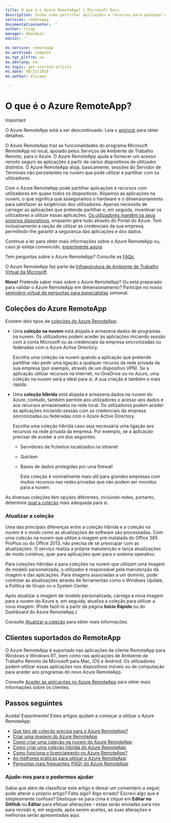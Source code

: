 ```yaml
---
title: O que é o Azure RemoteApp? | Microsoft Docs
description: Saiba como partilhar aplicações e recursos para qualquer dispositivo através do Azure RemoteApp.
services: remoteapp
documentationcenter: ''
author: lizap
manager: mbaldwin
editor: ''

ms.service: remoteapp
ms.workload: compute
ms.tgt_pltfrm: na
ms.devlang: na
ms.topic: get-started-article
ms.date: 08/15/2016
ms.author: elizapo

---
```

# O que é o Azure RemoteApp?
> [!IMPORTANT]
> O Azure RemoteApp está a ser descontinuado. Leia o [anúncio](https://go.microsoft.com/fwlink/?linkid=821148) para obter detalhes.
> 
> 

O Azure RemoteApp traz as funcionalidades do programa Microsoft RemoteApp no local, apoiado pelos Serviços de Ambiente de Trabalho Remoto, para o Azure. O Azure RemoteApp ajuda a fornecer um acesso remoto seguro às aplicações a partir de vários dispositivos de utilizador distintos. O Azure RemoteApp aloja, basicamente, sessões do Servidor de Terminais não persistentes na nuvem que pode utilizar e partilhar com os utilizadores.

Com o Azure RemoteApp pode partilhar aplicações e recursos com utilizadores em quase todos os dispositivos. Alojamos as aplicações na nuvem, o que significa que asseguramos o hardware e o dimensionamento para satisfazer as exigências dos utilizadores. Apenas necessita de carregar as aplicações que pretende partilhar e, em seguida, incentivar os utilizadores a utilizar essas aplicações. [Os utilizadores mantêm os seus próprios dispositivos](remoteapp-clients.md), enquanto gere tudo através do Portal do Azure. Tem inclusivamente a opção de utilizar as credenciais da sua empresa, permitindo-lhe garantir a segurança das aplicações e dos dados.

Continue a ler para obter mais informações sobre o Azure RemoteApp ou, caso já esteja convencido, [experimente agora](https://azure.microsoft.com/services/remoteapp/).

Tem perguntas sobre o Azure RemoteApp? Consulte as [FAQs](remoteapp-faq.md).

O Azure RemoteApp faz parte da [Infraestrutura de Ambiente de Trabalho Virtual da Microsoft](http://www.microsoft.com/server-cloud/products/virtual-desktop-infrastructure/explore.aspx).

**Novo!** Pretende saber mais sobre o Azure RemoteApp? Ou está preparado para validar o Azure RemoteApp em dimensionamento?  Participe no nosso [seminário virtual de perguntas para especialistas](https://azureinfo.microsoft.com/AzureRemoteAppAskTheExperts-Registration-Page.html?ls=Website) semanal.

## Coleções do Azure RemoteApp
Existem dois tipos de [coleções do Azure RemoteApp](remoteapp-collections.md):

* Uma **coleção na nuvem** está alojada e armazena dados de programas na nuvem. Os utilizadores podem aceder às aplicações iniciando sessão com a conta Microsoft ou as credenciais da empresa sincronizadas ou federadas com o Azure Active Directory.
  
    Escolha uma coleção na nuvem quando a aplicação que pretende partilhar não pedir uma ligação a qualquer recurso da rede privada da sua empresa (por exemplo, através de um dispositivo VPN). Se a aplicação utilizar recursos na Internet, no OneDrive ou no Azure, uma coleção na nuvem será a ideal para si. A sua criação é também a mais rápida.
* Uma **coleção híbrida** está alojada e armazena dados na nuvem do Azure, contudo, também permite aos utilizadores o acesso aos dados e aos recursos armazenados na rede local. Os utilizadores podem aceder às aplicações iniciando sessão com as credenciais da empresa sincronizadas ou federadas com o Azure Active Directory.
  
    Escolha uma coleção híbrida caso seja necessária uma ligação aos recursos na rede privada da empresa. Por exemplo, se a aplicação precisar de aceder a um dos seguintes:
  
  * Servidores de ficheiros localizados na intranet
  * Quicken
  * Bases de dados protegidas por uma firewall
    
    Esta coleção é normalmente mais útil para grandes empresas com muitos recursos nas redes privadas que não podem ser movidos para a nuvem.

As diversas coleções têm opções diferentes, incluindo redes, portanto, determine [qual a coleção](remoteapp-collections.md) mais adequada para si. 

### Atualizar a coleção
Uma das principais diferenças entre a coleção híbrida e a coleção na nuvem é o modo como as atualizações de software são processadas. Com uma coleção na nuvem que utilize a imagem pré-instalada do Office 365 ProPlus ou do Office 2013, não precisa de se preocupar com as atualizações. O serviço realiza a própria manutenção e lança atualizações de modo contínuo, quer para aplicações quer para o sistema operativo.

Para coleções híbridas e para coleções na nuvem que utilizam uma imagem de modelo personalizada, o utilizador é responsável pela manutenção da imagem e das aplicações. Para imagens associadas a um domínio, pode controlar as atualizações através de ferramentas como o Windows Update, a Política de Grupo ou o System Center.

Após atualizar a imagem de modelo personalizada, carrega a nova imagem para a nuvem do Azure e, em seguida, atualiza a coleção para utilizar a nova imagem. (Pode fazê-lo a partir da página **Início Rápido** ou do Dashboard do Azure RemoteApp.)

Consulte [Atualizar a coleção](remoteapp-update.md) para obter mais informações.

## Clientes suportados do RemoteApp
O Azure RemoteApp é suportado nas aplicações de cliente RemoteApp para Windows e Windows RT, bem como nas aplicações de Ambiente de Trabalho Remoto da Microsoft para Mac, iOS e Android. Os utilizadores podem utilizar essas aplicações nos dispositivos móveis ou de computação para aceder aos programas do novo Azure RemoteApp. 

Consulte [Aceder às aplicações no Azure RemoteApp](remoteapp-clients.md) para obter mais informações sobre os clientes.

## Passos seguintes
Aceda! Experimente! Estes artigos ajudam a começar a utilizar o Azure RemoteApp:

* [Que tipo de coleção precisa para o Azure RemoteApp?](remoteapp-collections.md)
* [Criar uma imagem do Azure RemoteApp](remoteapp-imageoptions.md)
* [Como criar uma coleção na nuvem do Azure RemoteApp](remoteapp-create-cloud-deployment.md)
* [Como criar uma coleção híbrida do Azure RemoteApp](remoteapp-create-hybrid-deployment.md)
* [Como funciona o licenciamento no Azure RemoteApp?](remoteapp-licensing.md)
* [As melhores práticas para utilizar o Azure RemoteApp](remoteapp-bestpractices.md)
* [Perguntas mais frequentes (FAQ) do Azure RemoteApp](remoteapp-faq.md)

### Ajude-nos para o podermos ajudar
Sabia que além de classificar este artigo e deixar um comentário a seguir, pode alterar o próprio artigo? Falta algo? Algo errado? Escrevi algo que é simplesmente confuso? Desloque-se para cima e clique em **Editar no GitHub** ou **Editar** para efetuar alterações – estas serão enviadas para nós para revisão e, em seguida, após serem aceites, as suas alterações e melhorias serão apresentadas aqui.

<!--HONumber=Sep16_HO3-->


